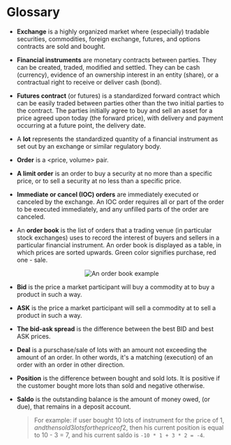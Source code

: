 # Glossary

<a id="exchange"></a>

- **Exchange** is a highly organized market where (especially) tradable securities, commodities, foreign exchange, futures, and options contracts are sold and bought.

<a id="instrument"></a>

- **Financial instruments** are monetary contracts between parties.
  They can be created, traded, modified and settled.
  They can be cash (currency), evidence of an ownership interest in an entity (share), or a contractual right to receive or deliver cash (bond).

<a id="futures"></a>

- **Futures contract** (or futures) is a standardized forward contract which can be easily traded between parties other than the two initial parties to the contract.
  The parties initially agree to buy and sell an asset for a price agreed upon today (the forward price), with delivery and payment occurring at a future point, the delivery date.

<a id="lot"></a>

- A **lot** represents the standardized quantity of a financial instrument as set out by an exchange or similar regulatory body.

<a id="order"></a>

- **Order** is a &lt;price, volume&gt; pair.

<a id="limit_order"></a>

- **A limit order** is an order to buy a security at no more than a specific price, or to sell a security at no less than a specific price.

<a id="ioc_order"></a>

- **Immediate or cancel (IOC) orders** are immediately executed or canceled by the exchange.
  An IOC order requires all or part of the order to be executed immediately, and any unfilled parts of the order are canceled.

<a id="order_book"></a>

- An **order book** is the list of orders that a trading venue (in particular stock exchanges) uses to record the interest of buyers and sellers in a particular financial instrument.
  An order book is displayed as a table, in which prices are sorted upwards.
  Green color signifies purchase, red one - sale.
  <p align="center">
  <img src="{{ book["gitbook.img"] }}/order_book_example.png" title="An order book example">
  </p>

<a id="bid"></a>

- **Bid** is the price a market participant will buy a commodity at to buy a product in such a way.

<a id="ask"></a>

- **ASK** is the price a market participant will sell a commodity at to sell a product in such a way.

<a id="spread"></a>

- **The bid-ask spread** is the difference between the best BID and best ASK prices.

<a id="deal"></a>

- **Deal** is a purschase/sale of lots with an amount not exceeding the amount of an order.
  In other words, it's a matching (execution) of an order with an order in other direction.

<a id="position"></a>

- **Position** is the difference between bought and sold lots.
  It is positive if the customer bought more lots than sold and negative otherwise.

<a id="saldo"></a>

- **Saldo** is the outstanding balance is the amount of money owed, (or due), that remains in a deposit account.
  > For example: if user bought 10 lots of instrument for the price of 1$, and then sold 3 lots for the price of 2$, then his current position is equal to 10 - 3 = 7, and his current saldo is `-10 * 1 + 3 * 2 = -4`.
